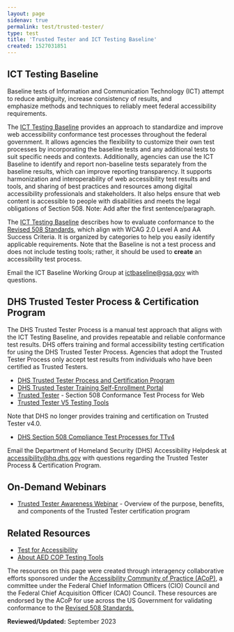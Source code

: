 ```yaml
---
layout: page
sidenav: true
permalink: test/trusted-tester/
type: test
title: 'Trusted Tester and ICT Testing Baseline'
created: 1527031851
---
```


## ICT Testing Baseline

Baseline tests&nbsp;of Information and Communication Technology (ICT) attempt to reduce ambiguity, increase consistency of results, and emphasize&nbsp;methods and techniques to reliably meet federal accessibility requirements.

The [ICT Testing Baseline][1] provides an approach to standardize and improve web accessibility conformance test processes throughout the federal government. It allows agencies the flexibility to customize their own test processes by incorporating the baseline tests and any additional tests to suit specific needs and contexts. Additionally, agencies can use the ICT Baseline to identify and report non-baseline tests separately from the baseline results, which can improve reporting transparency. It supports harmonization and interoperability of web accessibility test results and tools, and sharing of best practices and resources among digital accessibility professionals and stakeholders. It also helps ensure that web content is accessible to people with disabilities and meets the legal obligations of Section 508. 
Note: Add after the first sentence/paragraph.

The&nbsp;[ICT Testing Baseline][1] describes how to evaluate conformance to the [Revised 508 Standards][2], which align with WCAG 2.0 Level A and AA Success Criteria. It is organized by categories to help you easily identify applicable requirements. Note that the Baseline is not a test process and does not include testing tools; rather, it should be used to **create** an accessibility test process.

Email the ICT Baseline Working Group at <ictbaseline@gsa.gov> with questions.

## DHS Trusted Tester Process & Certification Program

The DHS Trusted Tester Process is a manual test approach that aligns with the ICT Testing Baseline, and provides repeatable and reliable conformance test results. DHS offers training and formal accessibility testing certification for using the DHS Trusted Tester Process. Agencies that adopt the Trusted Tester Process only accept test results from individuals who have been certified as Trusted Testers.

  * [DHS Trusted Tester Process and Certification Program][3]
  * [DHS Trusted Tester Training Self-Enrollment Portal][11]
  * [Trusted Tester][4] - Section 508 Conformance Test Process for Web
  * [Trusted Tester V5 Testing Tools][5]

Note that DHS no longer provides training and certification on Trusted Tester v4.0.

   * [DHS Section 508 Compliance Test Processes for TTv4][6]

Email the Department of Homeland Security (DHS) Accessibility Helpdesk at <accessibility@hq.dhs.gov> with questions regarding the Trusted Tester Process & Certification Program.

## On-Demand Webinars

   * [Trusted Tester Awareness Webinar][10] - Overview of the purpose, benefits, and components of the Trusted Tester certification program

## Related Resources

  * [Test for Accessibility][7]
  * [About AED COP Testing Tools][8]

The resources on this page were created through interagency collaborative efforts sponsored under the  [Accessibility Community of Practice (ACoP)][9], a committee under the Federal Chief Information Officers (CIO) Council and the Federal Chief Acquisition Officer (CAO) Council. These resources are endorsed by the ACoP for use across the US Government for validating conformance to the [Revised 508 Standards.][2]

**Reviewed/Updated:** September 2023

 [1]: https://ictbaseline.access-board.gov/
 [2]: https://www.access-board.gov/guidelines-and-standards/communications-and-it/about-the-ict-refresh/final-rule/text-of-the-standards-and-guidelines
 [3]: https://www.dhs.gov/trusted-tester
 [4]: https://section508coordinators.github.io/TrustedTester/
 [5]: https://www.dhs.gov/news/2018/07/13/trusted-tester-v5-testing-tools
 [6]: https://www.dhs.gov/compliance-test-processes
 [7]: {{site.baseurl}}/test
 [8]: {{site.baseurl}}/test/about-testing-tools
 [9]: https://www.cio.gov/about/members-and-leadership/accessibility-cop/
 [10]: https://assets.section508.gov/files/Trusted%20Tester%20Awareness%20Webinar_0.pptx
 [11]: https://training.section508testing.net/
